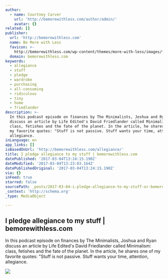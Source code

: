 ```yaml
---
author:
  - name: Courtney Carver
    url: 'http://bemorewithless.com/author/admin/'
    avatar: {}
related: []
publisher:
  url: 'http://bemorewithless.com'
  name: Be More with Less
  favicon: >-
    http://bemorewithless.com/wp-content/themes/more-with-less/images/favicon.ico
  domain: bemorewithless.com
keywords:
  - allegiance
  - stuff
  - pledge
  - wardrobe
  - purchasing
  - all-consuming
  - ridiculous
  - tiny
  - home
  - friedlander
description: >-
  In this podcast episode on finances by The Minimalists, Joshua and Ryan
  discuss an article by Life Edited's David Friedlander called Minimalism:
  class, fetishes and the fate of the planet. In the article, he shares one of
  my favorite quotes: "Stuff is not passive. Stuff wants your time, attention,
  allegiance.
inLanguage: en
app_links: []
isBasedOnUrl: 'http://bemorewithless.com/allegiance/'
title: I pledge allegiance to my stuff | bemorewithless.com
datePublished: '2017-03-04T13:24:15.190Z'
dateModified: '2017-03-04T13:23:03.164Z'
datePublishedOriginal: '2017-03-04T13:24:15.190Z'
via: {}
inFeed: true
starred: false
sourcePath: _posts/2017-03-04-i-pledge-allegiance-to-my-stuff-or-bemorewithlesscom.md
_context: 'http://schema.org'
_type: MediaObject

---
```

<article style=""><h1>I pledge allegiance to my stuff | bemorewithless.com</h1><p>In this podcast episode on finances by The Minimalists, Joshua and Ryan discuss an article by Life Edited's David Friedlander called Minimalism: class, fetishes and the fate of the planet. In the article, he shares one of my favorite quotes: "Stuff is not passive. Stuff wants your time, attention, allegiance.</p><img src="http://bemorewithless.com/wp-content/uploads/2017/02/stuffbruno.jpg" /></article>